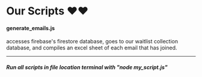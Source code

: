 # Our Scripts :heart::heart:

#### generate_emails.js
accesses firebase's firestore database, goes to our waitlist collection database, and compiles an excel sheet of each email that has joined.

---
##### Run all scripts in file location terminal with "node my_script.js"
